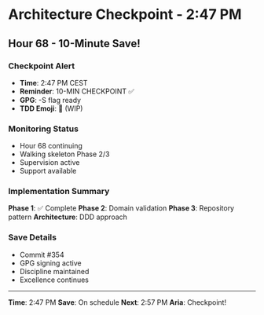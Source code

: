 # Architecture Checkpoint - 2:47 PM

## Hour 68 - 10-Minute Save!

### Checkpoint Alert
- **Time**: 2:47 PM CEST
- **Reminder**: 10-MIN CHECKPOINT ✅
- **GPG**: -S flag ready
- **TDD Emoji**: 🚧 (WIP)

### Monitoring Status
- Hour 68 continuing
- Walking skeleton Phase 2/3
- Supervision active
- Support available

### Implementation Summary
**Phase 1**: ✅ Complete
**Phase 2**: Domain validation
**Phase 3**: Repository pattern
**Architecture**: DDD approach

### Save Details
- Commit #354
- GPG signing active
- Discipline maintained
- Excellence continues

---

**Time**: 2:47 PM
**Save**: On schedule
**Next**: 2:57 PM
**Aria**: Checkpoint!